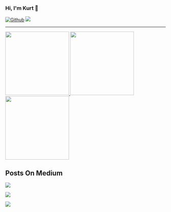 ### Hi, I'm Kurt 👋

[![Github](https://img.shields.io/github/followers/kurt-liao?label=Follow%20Me&style=social)](https://github.com/kurt-liao)
[![](https://img.shields.io/badge/LINKEDIN-F5EFEF?style=flat&logo=linkedin&logoColor=0077B5)](https://www.linkedin.com/in/kurt-liao-07360b17b/)

---

<div align="left">
<a href="https://github.com/anuraghazra/github-readme-stats">
  <img height="200" src="https://github-readme-stats.vercel.app/api?username=kurt-liao&count_private=true&hide=stars&show_icons=true&theme=highcontrast&hide_border=true&cache_seconds=3600" />
</a>

<a href="https://github.com/anuraghazra/github-readme-stats">
  <img height="200" src="https://github-readme-stats.vercel.app/api/top-langs/?username=kurt-liao&layout=compact&show_icons=true&theme=highcontrast&hide_border=true&cache_seconds=3600&hide=python,c,yacc,lex&langs_count=6"/>
</a>
  
<a href="https://github.com/kurt-liao/so-stats">
  <img height="200" src="https://so-stats-kurt-liao.vercel.app/api?user_id=10389571&random=true&hide_border=true" />
</a>

</div>

## Posts On Medium

<a target="_blank" href="https://medium-post-seven.vercel.app/api?user_id=@s09001&is_url=true"><img src="https://medium-post-seven.vercel.app/api?user_id=@s09001"></a>

<a target="_blank" href="https://medium-post-seven.vercel.app/api?user_id=@s09001&index=1&is_url=true"><img src="https://medium-post-seven.vercel.app/api?user_id=@s09001&index=1"></a>

<a target="_blank" href="https://medium-post-seven.vercel.app/api?user_id=@s09001&index=2&is_url=true"><img src="https://medium-post-seven.vercel.app/api?user_id=@s09001&index=2"></a>
